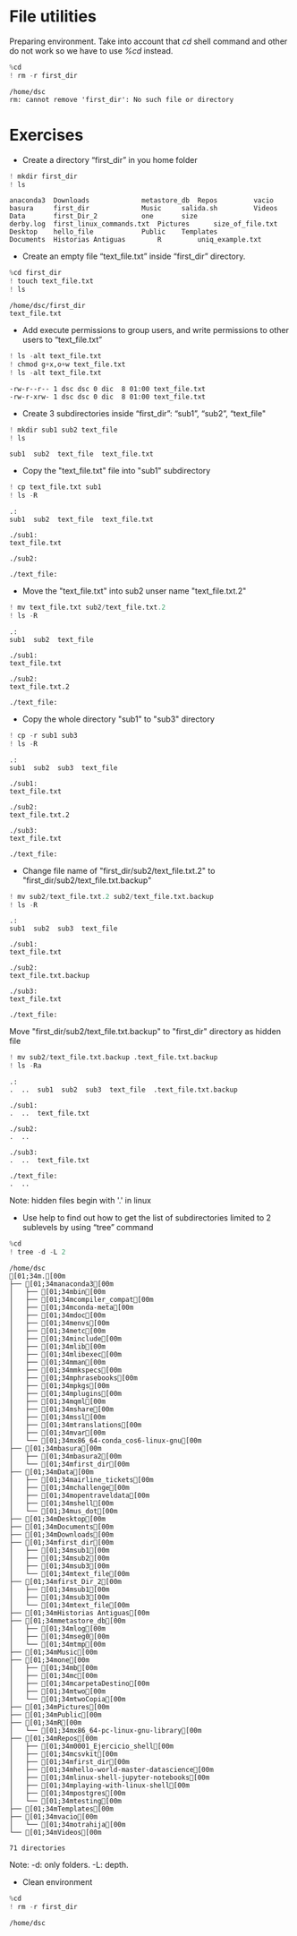 
# File utilities

Preparing environment. Take into account that _cd_ shell command and other do not work so we have to use _%cd_ instead.


```python
%cd
! rm -r first_dir
```

    /home/dsc
    rm: cannot remove 'first_dir': No such file or directory


# Exercises


* Create	a	directory	“first_dir”	in	you	home	folder 


```python
! mkdir first_dir
! ls
```

    anaconda3  Downloads		     metastore_db  Repos	     vacio
    basura	   first_dir		     Music	   salida.sh	     Videos
    Data	   first_Dir_2		     one	   size
    derby.log  first_linux_commands.txt  Pictures	   size_of_file.txt
    Desktop    hello_file		     Public	   Templates
    Documents  Historias Antiguas	     R		   uniq_example.txt


 * Create	an	empty	file	“text_file.txt”	inside	“first_dir”	directory.	


```python
%cd first_dir
! touch text_file.txt
! ls
```

    /home/dsc/first_dir
    text_file.txt


* Add	execute	permissions	to	group	users,	and	write	permissions	to	other	users	to	“text_file.txt”	


```python
! ls -alt text_file.txt
! chmod g+x,o+w text_file.txt
! ls -alt text_file.txt
```

    -rw-r--r-- 1 dsc dsc 0 dic  8 01:00 text_file.txt
    -rw-r-xrw- 1 dsc dsc 0 dic  8 01:00 text_file.txt


* Create 3 subdirectories inside “first_dir”: “sub1”, “sub2”, “text_file"


```python
! mkdir sub1 sub2 text_file
! ls
```

    sub1  sub2  text_file  text_file.txt


* Copy the "text_file.txt" file into "sub1" subdirectory


```python
! cp text_file.txt sub1
! ls -R
```

    .:
    sub1  sub2  text_file  text_file.txt
    
    ./sub1:
    text_file.txt
    
    ./sub2:
    
    ./text_file:


* Move the "text_file.txt" into sub2 unser name "text_file.txt.2"


```python
! mv text_file.txt sub2/text_file.txt.2
! ls -R
```

    .:
    sub1  sub2  text_file
    
    ./sub1:
    text_file.txt
    
    ./sub2:
    text_file.txt.2
    
    ./text_file:


* Copy the whole directory "sub1" to "sub3" directory


```python
! cp -r sub1 sub3
! ls -R
```

    .:
    sub1  sub2  sub3  text_file
    
    ./sub1:
    text_file.txt
    
    ./sub2:
    text_file.txt.2
    
    ./sub3:
    text_file.txt
    
    ./text_file:


* Change file name of "first_dir/sub2/text_file.txt.2" to "first_dir/sub2/text_file.txt.backup"


```python
! mv sub2/text_file.txt.2 sub2/text_file.txt.backup
! ls -R
```

    .:
    sub1  sub2  sub3  text_file
    
    ./sub1:
    text_file.txt
    
    ./sub2:
    text_file.txt.backup
    
    ./sub3:
    text_file.txt
    
    ./text_file:


Move "first_dir/sub2/text_file.txt.backup" to "first_dir" directory as hidden file


```python
! mv sub2/text_file.txt.backup .text_file.txt.backup
! ls -Ra
```

    .:
    .  ..  sub1  sub2  sub3  text_file  .text_file.txt.backup
    
    ./sub1:
    .  ..  text_file.txt
    
    ./sub2:
    .  ..
    
    ./sub3:
    .  ..  text_file.txt
    
    ./text_file:
    .  ..


Note: hidden files begin with '.' in linux

* Use help to find out how to get the list of subdirectories limited to 2 sublevels by using “tree” command


```python
%cd
! tree -d -L 2
```

    /home/dsc
    [01;34m.[00m
    ├── [01;34manaconda3[00m
    │   ├── [01;34mbin[00m
    │   ├── [01;34mcompiler_compat[00m
    │   ├── [01;34mconda-meta[00m
    │   ├── [01;34mdoc[00m
    │   ├── [01;34menvs[00m
    │   ├── [01;34metc[00m
    │   ├── [01;34minclude[00m
    │   ├── [01;34mlib[00m
    │   ├── [01;34mlibexec[00m
    │   ├── [01;34mman[00m
    │   ├── [01;34mmkspecs[00m
    │   ├── [01;34mphrasebooks[00m
    │   ├── [01;34mpkgs[00m
    │   ├── [01;34mplugins[00m
    │   ├── [01;34mqml[00m
    │   ├── [01;34mshare[00m
    │   ├── [01;34mssl[00m
    │   ├── [01;34mtranslations[00m
    │   ├── [01;34mvar[00m
    │   └── [01;34mx86_64-conda_cos6-linux-gnu[00m
    ├── [01;34mbasura[00m
    │   ├── [01;34mbasura2[00m
    │   └── [01;34mfirst_dir[00m
    ├── [01;34mData[00m
    │   ├── [01;34mairline_tickets[00m
    │   ├── [01;34mchallenge[00m
    │   ├── [01;34mopentraveldata[00m
    │   ├── [01;34mshell[00m
    │   └── [01;34mus_dot[00m
    ├── [01;34mDesktop[00m
    ├── [01;34mDocuments[00m
    ├── [01;34mDownloads[00m
    ├── [01;34mfirst_dir[00m
    │   ├── [01;34msub1[00m
    │   ├── [01;34msub2[00m
    │   ├── [01;34msub3[00m
    │   └── [01;34mtext_file[00m
    ├── [01;34mfirst_Dir_2[00m
    │   ├── [01;34msub1[00m
    │   ├── [01;34msub3[00m
    │   └── [01;34mtext_file[00m
    ├── [01;34mHistorias Antiguas[00m
    ├── [01;34mmetastore_db[00m
    │   ├── [01;34mlog[00m
    │   ├── [01;34mseg0[00m
    │   └── [01;34mtmp[00m
    ├── [01;34mMusic[00m
    ├── [01;34mone[00m
    │   ├── [01;34mb[00m
    │   ├── [01;34mc[00m
    │   ├── [01;34mcarpetaDestino[00m
    │   ├── [01;34mtwo[00m
    │   └── [01;34mtwoCopia[00m
    ├── [01;34mPictures[00m
    ├── [01;34mPublic[00m
    ├── [01;34mR[00m
    │   └── [01;34mx86_64-pc-linux-gnu-library[00m
    ├── [01;34mRepos[00m
    │   ├── [01;34m0001_Ejercicio_shell[00m
    │   ├── [01;34mcsvkit[00m
    │   ├── [01;34mfirst_dir[00m
    │   ├── [01;34mhello-world-master-datascience[00m
    │   ├── [01;34mlinux-shell-jupyter-notebooks[00m
    │   ├── [01;34mplaying-with-linux-shell[00m
    │   ├── [01;34mpostgres[00m
    │   └── [01;34mtesting[00m
    ├── [01;34mTemplates[00m
    ├── [01;34mvacio[00m
    │   └── [01;34motrahija[00m
    └── [01;34mVideos[00m
    
    71 directories


Note: -d: only folders. -L: depth.

* Clean environment 


```python
%cd
! rm -r first_dir
```

    /home/dsc

